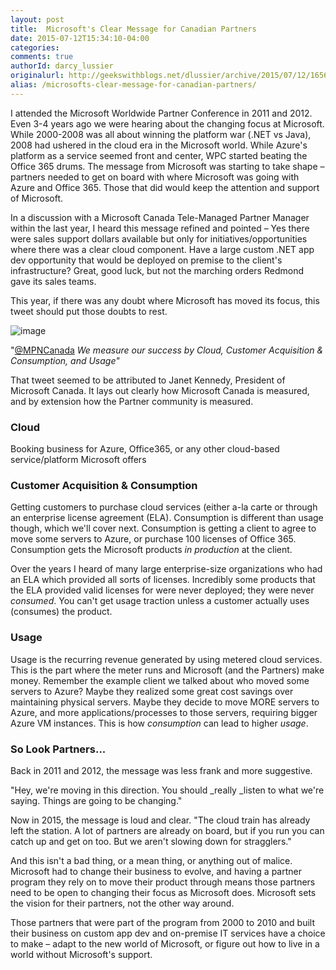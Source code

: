 ```yaml
---
layout: post
title:  Microsoft's Clear Message for Canadian Partners
date: 2015-07-12T15:34:10-04:00
categories:
comments: true
authorId: darcy_lussier
originalurl: http://geekswithblogs.net/dlussier/archive/2015/07/12/165620.aspx
alias: /microsofts-clear-message-for-canadian-partners/
---
```


I attended the Microsoft Worldwide Partner Conference in 2011 and 2012. Even 3-4 years ago we were hearing about the changing focus at Microsoft. While 2000-2008 was all about winning the platform war (.NET vs Java), 2008 had ushered in the cloud era in the Microsoft world. While Azure's platform as a service seemed front and center, WPC started beating the Office 365 drums. The message from Microsoft was starting to take shape – partners needed to get on board with where Microsoft was going with Azure and Office 365. Those that did would keep the attention and support of Microsoft.

In a discussion with a Microsoft Canada Tele-Managed Partner Manager within the last year, I heard this message refined and pointed – Yes there were sales support dollars available but only for initiatives/opportunities where there was a clear cloud component. Have a large custom .NET app dev opportunity that would be deployed on premise to the client's infrastructure? Great, good luck, but not the marching orders Redmond gave its sales teams.

This year, if there was any doubt where Microsoft has moved its focus, this tweet should put those doubts to rest.

![image][1]

"[@MPNCanada][2] _We measure our success by Cloud, Customer Acquisition & Consumption, and Usage"_

That tweet seemed to be attributed to Janet Kennedy, President of Microsoft Canada. It lays out clearly how Microsoft Canada is measured, and by extension how the Partner community is measured.

### Cloud

Booking business for Azure, Office365, or any other cloud-based service/platform Microsoft offers

### Customer Acquisition & Consumption

Getting customers to purchase cloud services (either a-la carte or through an enterprise license agreement (ELA). Consumption is different than usage though, which we'll cover next. Consumption is getting a client to agree to move some servers to Azure, or purchase 100 licenses of Office 365. Consumption gets the Microsoft products _in production_ at the client.

Over the years I heard of many large enterprise-size organizations who had an ELA which provided all sorts of licenses. Incredibly some products that the ELA provided valid licenses for were never deployed; they were never _consumed_. You can't get usage traction unless a customer actually uses (consumes) the product.

### Usage

Usage is the recurring revenue generated by using metered cloud services. This is the part where the meter runs and Microsoft (and the Partners) make money. Remember the example client we talked about who moved some servers to Azure? Maybe they realized some great cost savings over maintaining physical servers. Maybe they decide to move MORE servers to Azure, and more applications/processes to those servers, requiring bigger Azure VM instances. This is how _consumption_ can lead to higher _usage_.

### So Look Partners...

Back in 2011 and 2012, the message was less frank and more suggestive.

"Hey, we're moving in this direction. You should _really _listen to what we're saying. Things are going to be changing."

Now in 2015, the message is loud and clear.  "The cloud train has already left the station. A lot of partners are already on board, but if you run you can catch up and get on too. But we aren't slowing down for stragglers."

And this isn't a bad thing, or a mean thing, or anything out of malice. Microsoft had to change their business to evolve, and having a partner program they rely on to move their product through means those partners need to be open to changing their focus as Microsoft does. Microsoft sets the vision for their partners, not the other way around.

Those partners that were part of the program from 2000 to 2010 and built their business on custom app dev and on-premise IT services have a choice to make – adapt to the new world of Microsoft, or figure out how to live in a world without Microsoft's support.

[1]: https://gwb.blob.core.windows.net/dlussier/WindowsLiveWriter/MicrosoftsFrankMessageforCanadianPartner_13BC2/image_thumb.png "image"
[2]: http://www.twitter.com/mpncanada